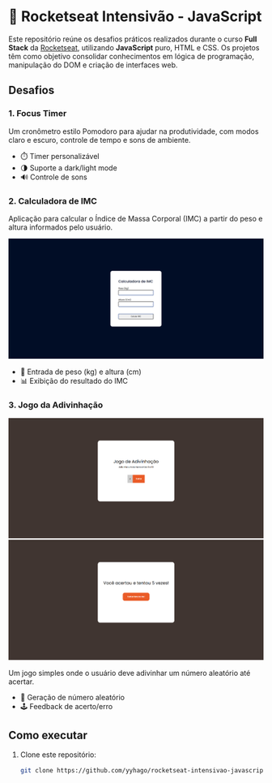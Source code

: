 # 🚀 Rocketseat Intensivão - JavaScript

Este repositório reúne os desafios práticos realizados durante o curso **Full Stack** da [Rocketseat](https://rocketseat.com.br/), utilizando **JavaScript** puro, HTML e CSS. Os projetos têm como objetivo consolidar conhecimentos em lógica de programação, manipulação do DOM e criação de interfaces web.

## Desafios

### 1. Focus Timer
Um cronômetro estilo Pomodoro para ajudar na produtividade, com modos claro e escuro, controle de tempo e sons de ambiente.

- ⏱️ Timer personalizável
- 🌗 Suporte a dark/light mode
- 🔊 Controle de sons

### 2. Calculadora de IMC
Aplicação para calcular o Índice de Massa Corporal (IMC) a partir do peso e altura informados pelo usuário.

![Screan01](./assets/image3.png)

- 📏 Entrada de peso (kg) e altura (cm)
- 📊 Exibição do resultado do IMC

### 3. Jogo da Adivinhação

![Screan01](./assets/image1.png)
![Screan02](./assets/image2.png)

Um jogo simples onde o usuário deve adivinhar um número aleatório até acertar.

- 🎲 Geração de número aleatório
- 🕹️ Feedback de acerto/erro

## Como executar

1. Clone este repositório:
   ```bash
   git clone https://github.com/yyhago/rocketseat-intensivao-javascript.git
